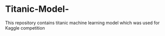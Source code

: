 # Titanic-Model-
This repository contains titanic machine learning model which was used for Kaggle competition
